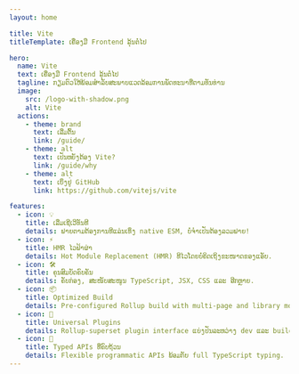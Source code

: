 ```yaml
---
layout: home

title: Vite
titleTemplate: ເຄື່ອງມື Frontend ລຸ້ນຕໍ່ໄປ

hero:
  name: Vite
  text: ເຄື່ອງມື Frontend ລຸ້ນຕໍ່ໄປ
  tagline: ກຽມຕົວໃຫ້ພ້ອມສຳລັບສະພາບແວດລ້ອມການພັດທະນາທີ່ຕາມທັນທ່ານ
  image:
    src: /logo-with-shadow.png
    alt: Vite
  actions:
    - theme: brand
      text: ເລີ່ມຕົ້ນ
      link: /guide/
    - theme: alt
      text: ເປັນຫຍັງຕ້ອງ Vite?
      link: /guide/why
    - theme: alt
      text: ເບິ່ງຢູ່ GitHub
      link: https://github.com/vitejs/vite

features:
  - icon: 💡
    title: ເລີ່ມເຊີເວີທັນທີ
    details: ຟາຍຕາມຕ້ອງການທີແລ່ນເທິ່ງ native ESM, ບໍ່ຈຳເປັນຕ້ອງລວມຟາຍ!
  - icon: ⚡️
    title: HMR ໄວຟ້າຜ່າ
    details: Hot Module Replacement (HMR) ທີໄວໂດຍບໍ່ຄິດເຖິງຂະໜາດຂອງແອັບ.
  - icon: 🛠️
    title: ຄຸນສົມບັດຄົບຄັນ
    details: ຄັບກ່ອງ, ສະໜັບສະໜູນ TypeScript, JSX, CSS ແລະ ອີກຫຼາຍ.
  - icon: 📦
    title: Optimized Build
    details: Pre-configured Rollup build with multi-page and library mode support.
  - icon: 🔩
    title: Universal Plugins
    details: Rollup-superset plugin interface ແບ່ງປັນລະຫວ່າງ dev ແລະ build.
  - icon: 🔑
    title: Typed APIs ທີ່ຄົບຖ້ວນ
    details: Flexible programmatic APIs ພ້ອມກັບ full TypeScript typing.
---
```

